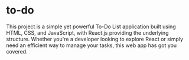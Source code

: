 # to-do
This project is a simple yet powerful To-Do List application built using HTML, CSS, and JavaScript, with React.js providing the underlying structure. Whether you're a developer looking to explore React or simply need an efficient way to manage your tasks, this web app has got you covered.
